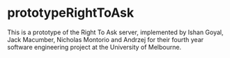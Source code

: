 # prototypeRightToAsk
This is a prototype of the Right To Ask server, implemented by Ishan Goyal, Jack Macumber, Nicholas Montorio and Andrzej for their fourth year software engineering project at the University of Melbourne.
